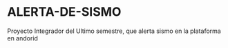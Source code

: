 # ALERTA-DE-SISMO
Proyecto Integrador del Ultimo semestre, que alerta sismo en la plataforma en andorid
